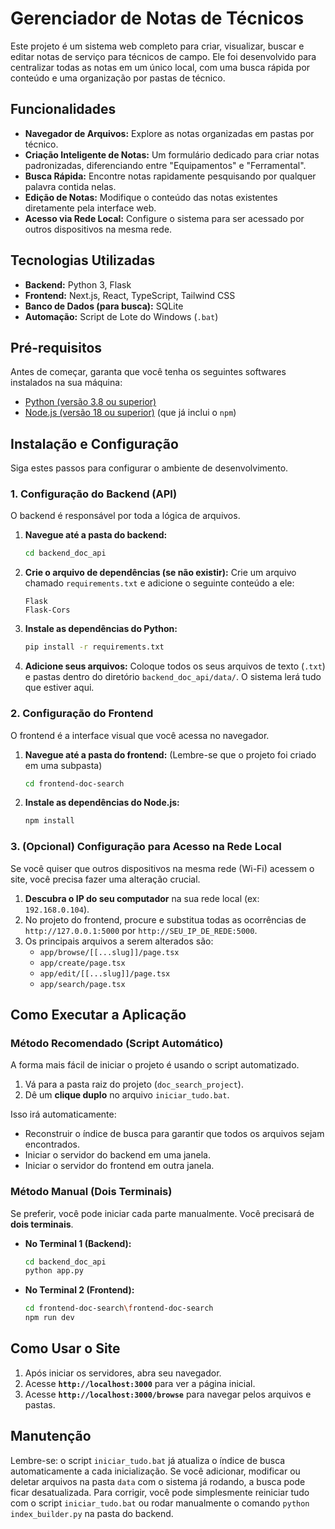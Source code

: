 # Gerenciador de Notas de Técnicos

Este projeto é um sistema web completo para criar, visualizar, buscar e editar notas de serviço para técnicos de campo. Ele foi desenvolvido para centralizar todas as notas em um único local, com uma busca rápida por conteúdo e uma organização por pastas de técnico.

## Funcionalidades

* **Navegador de Arquivos:** Explore as notas organizadas em pastas por técnico.
* **Criação Inteligente de Notas:** Um formulário dedicado para criar notas padronizadas, diferenciando entre "Equipamentos" e "Ferramental".
* **Busca Rápida:** Encontre notas rapidamente pesquisando por qualquer palavra contida nelas.
* **Edição de Notas:** Modifique o conteúdo das notas existentes diretamente pela interface web.
* **Acesso via Rede Local:** Configure o sistema para ser acessado por outros dispositivos na mesma rede.

## Tecnologias Utilizadas

* **Backend:** Python 3, Flask
* **Frontend:** Next.js, React, TypeScript, Tailwind CSS
* **Banco de Dados (para busca):** SQLite
* **Automação:** Script de Lote do Windows (`.bat`)

## Pré-requisitos

Antes de começar, garanta que você tenha os seguintes softwares instalados na sua máquina:

* [Python (versão 3.8 ou superior)](https://www.python.org/downloads/)
* [Node.js (versão 18 ou superior)](https://nodejs.org/en/) (que já inclui o `npm`)

## Instalação e Configuração

Siga estes passos para configurar o ambiente de desenvolvimento.

### 1. Configuração do Backend (API)

O backend é responsável por toda a lógica de arquivos.

1.  **Navegue até a pasta do backend:**
    ```bash
    cd backend_doc_api
    ```

2.  **Crie o arquivo de dependências (se não existir):**
    Crie um arquivo chamado `requirements.txt` e adicione o seguinte conteúdo a ele:
    ```
    Flask
    Flask-Cors
    ```

3.  **Instale as dependências do Python:**
    ```bash
    pip install -r requirements.txt
    ```

4.  **Adicione seus arquivos:**
    Coloque todos os seus arquivos de texto (`.txt`) e pastas dentro do diretório `backend_doc_api/data/`. O sistema lerá tudo que estiver aqui.

### 2. Configuração do Frontend

O frontend é a interface visual que você acessa no navegador.

1.  **Navegue até a pasta do frontend:**
    (Lembre-se que o projeto foi criado em uma subpasta)
    ```bash
    cd frontend-doc-search
    ```

2.  **Instale as dependências do Node.js:**
    ```bash
    npm install
    ```

### 3. (Opcional) Configuração para Acesso na Rede Local

Se você quiser que outros dispositivos na mesma rede (Wi-Fi) acessem o site, você precisa fazer uma alteração crucial.

1.  **Descubra o IP do seu computador** na sua rede local (ex: `192.168.0.104`).
2.  No projeto do frontend, procure e substitua todas as ocorrências de `http://127.0.0.1:5000` por `http://SEU_IP_DE_REDE:5000`.
3.  Os principais arquivos a serem alterados são:
    * `app/browse/[[...slug]]/page.tsx`
    * `app/create/page.tsx`
    * `app/edit/[[...slug]]/page.tsx`
    * `app/search/page.tsx`

## Como Executar a Aplicação

### Método Recomendado (Script Automático)

A forma mais fácil de iniciar o projeto é usando o script automatizado.

1.  Vá para a pasta raiz do projeto (`doc_search_project`).
2.  Dê um **clique duplo** no arquivo `iniciar_tudo.bat`.

Isso irá automaticamente:
* Reconstruir o índice de busca para garantir que todos os arquivos sejam encontrados.
* Iniciar o servidor do backend em uma janela.
* Iniciar o servidor do frontend em outra janela.

### Método Manual (Dois Terminais)

Se preferir, você pode iniciar cada parte manualmente. Você precisará de **dois terminais**.

* **No Terminal 1 (Backend):**
    ```bash
    cd backend_doc_api
    python app.py
    ```

* **No Terminal 2 (Frontend):**
    ```bash
    cd frontend-doc-search\frontend-doc-search
    npm run dev
    ```

## Como Usar o Site

1.  Após iniciar os servidores, abra seu navegador.
2.  Acesse **`http://localhost:3000`** para ver a página inicial.
3.  Acesse **`http://localhost:3000/browse`** para navegar pelos arquivos e pastas.

## Manutenção

Lembre-se: o script `iniciar_tudo.bat` já atualiza o índice de busca automaticamente a cada inicialização. Se você adicionar, modificar ou deletar arquivos na pasta `data` com o sistema já rodando, a busca pode ficar desatualizada. Para corrigir, você pode simplesmente reiniciar tudo com o script `iniciar_tudo.bat` ou rodar manualmente o comando `python index_builder.py` na pasta do backend.
